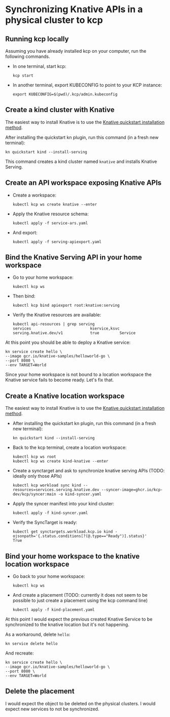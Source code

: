 # Synchronizing Knative APIs in a physical cluster to kcp

## Running kcp locally

Assuming you have already installed kcp on your computer, run
the following commands.

- In one terminal, start kcp:

  ```shell
  kcp start
  ```

- In another terminal, export KUBECONFIG to point to your KCP instance:

   ```shell
   export KUBECONFIG=$(pwd)/.kcp/admin.kubeconfig
   ```

## Create a kind cluster with Knative

The easiest way to install Knative is to use the [Knative quickstart installation method](https://knative.dev/docs/install/quickstart-install/).

After installing the quickstart kn plugin, run this command (in a fresh new terminal):

```shell
kn quickstart kind --install-serving
```

This command creates a kind cluster named `knative` and installs Knative Serving.

## Create an API workspace exposing Knative APIs

- Create a workspace:

  ```shell
  kubectl kcp ws create knative --enter
  ```

- Apply the Knative resource schema:

  ```shell
  kubectl apply -f service-ars.yaml
  ```

- And export:

  ```shell
  kubectl apply -f serving-apiexport.yaml
  ```

## Bind the Knative Serving API in your home workspace


- Go to your home workspace:

  ```shell
  kubectl kcp ws
  ```

- Then bind:

  ```shell
  kubectl kcp bind apiexport root:knative:serving
  ```

- Verify the Knative resources are available:

  ```shell
  kubectl api-resources | grep serving
  services                          kservice,ksvc   serving.knative.dev/v1            true         Service
  ````

At this point you should be able to deploy a Knative service:

```shell
kn service create hello \
--image gcr.io/knative-samples/helloworld-go \
--port 8080 \
--env TARGET=World
```

Since your home workspace is not bound to a location workspace the Knative service fails to become ready. Let's fix that.

## Create a Knative location workspace

The easiest way to install Knative is to use the [Knative quickstart installation method](https://knative.dev/docs/install/quickstart-install/).

- After installing the quickstart kn plugin, run this command (in a fresh new terminal):

  ```shell
  kn quickstart kind --install-serving
  ```

- Back to the kcp terminal, create a location workspace:

  ```shell
  kubectl kcp ws root
  kubectl kcp ws create kind-knative --enter
  ```

- Create a synctarget and ask to synchronize knative serving APIs (TODO: ideally only those APIs)

  ```shell
  kubectl kcp workload sync kind --resources=services.serving.knative.dev --syncer-image=ghcr.io/kcp-dev/kcp/syncer:main -o kind-syncer.yaml
  ```

- Apply the syncer manifest into your kind cluster:

  ```shell
  kubectl apply -f kind-syncer.yaml
  ```

- Verify the SyncTarget is ready:

  ```shell
  kubectl get synctargets.workload.kcp.io kind -ojsonpath='{.status.conditions[?(@.type=="Ready")].status}'
  True
  ```

## Bind your home workspace to the knative location workspace

- Go back to your home workspace:

  ```shell
  kubectl kcp ws
  ```

- And create a placement (TODO: currently it does not seem to be possible to just create a placement using the kcp command line)

  ```shell
  kubectl apply -f kind-placement.yaml
  ```

At this point I would expect the previous created Knative Service to be synchronized to the knative location but it's not happening.

As a workaround, delete `hello`:

  ```shell
  kn service delete hello
  ```

And recreate:

  ```shell
  kn service create hello \
  --image gcr.io/knative-samples/helloworld-go \
  --port 8080 \
  --env TARGET=World
  ```

## Delete the placement

I would expect the object to be deleted on the physical clusters.
I would expect new services to not be synchronized.



